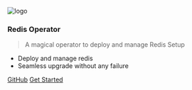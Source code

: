 ![logo](https://www.opstree.com/assets/images/logo.png)

### Redis Operator

> A magical operator to deploy and manage Redis Setup

- Deploy and manage redis
- Seamless upgrade without any failure

[GitHub](https://github.com/OT-CONTAINER-KIT/redis-operator)
[Get Started](#)
